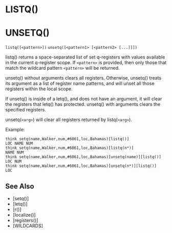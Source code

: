 # LISTQ()
# UNSETQ()
`listq([<pattern>])`
`unsetq([<pattern1> [<pattern2> [...]]])`

  listq() returns a space-separated list of set q-registers with values available in the current q-register scope. If `<pattern>` is provided, then only those that match the wildcard pattern `<pattern>` will be returned.

  unsetq() without arguments clears all registers. Otherwise, unsetq() treats its argument as a list of register name patterns, and will unset all those registers within the local scope.

  If unsetq() is inside of a letq(), and does not have an argument, it will clear the registers that letq() has protected. unsetq() with arguments clears the specified registers.

  unsetq(`<arg>`) will clear all registers returned by listq(`<arg>`).

  Example:
```
think setq(name,Walker,num,#6061,loc,Bahamas)[listq()]
LOC NAME NUM
think setq(name,Walker,num,#6061,loc,Bahamas)[listq(n*)]
NAME NUM
think setq(name,Walker,num,#6061,loc,Bahamas)[unsetq(name)][listq()]
LOC NUM
think setq(name,Walker,num,#6061,loc,Bahamas)[unsetq(n*)][listq()]
LOC
```


## See Also
- [setq()]
- [letq()]
- [r()]
- [localize()]
- [registers()]
- [WILDCARDS]

